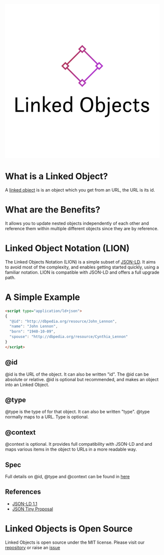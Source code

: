 ![Linked Objects](./logo.svg)

# What is a Linked Object?

A [linked object](https://linkedobjects.org/) is is an object which you get from an URL, the URL is its id.

# What are the Benefits?

It allows you to update nested objects independently of each other and reference them within multiple different objects since they are by reference.

# Linked Object Notation (LION)

The Linked Objects Notation (LION) is a simple subset of [JSON-LD](https://json-ld.org/).  It aims to avoid most of the complexity, and enables getting started quickly, using a familiar notation.  LION is compatible with JSON-LD and offers a full upgrade path.

# A Simple Example

```html
<script type="application/ld+json">
{
  "@id": "http://dbpedia.org/resource/John_Lennon",
  "name": "John Lennon",
  "born": "1940-10-09",
  "spouse": "http://dbpedia.org/resource/Cynthia_Lennon"
}
</script>
```

## @id

@id is the URL of the object.  It can also be written "id".  The @id can be absolute or relative.  @id is optional but recommended, and makes an object into an Linked Object.

## @type

@type is the type of for that object.  It can also be written "type".  @type normally maps to a URL.  Type is optional.

## @context

@context is optional.  It provides full compatibility with JSON-LD and and maps various items in the object to URLs in a more readable way.

## Spec

Full details on @id, @type and @context can be found in [here](https://w3c.github.io/json-ld-syntax/#syntax-tokens-and-keywords)

## References

- [JSON-LD 1.1](https://w3c.github.io/json-ld-syntax/)
- [JSON Tiny Proposal](https://lists.w3.org/Archives/Public/public-rdf-wg/2011Mar/0565.html)

# Linked Objects is Open Source

Linked Objects is open source under the MIT license.  Please visit our [repository](https://github.com/linkedobjects/linkedobjects) or raise an [issue](https://github.com/linkedobjects/linkedobjects/issues)
